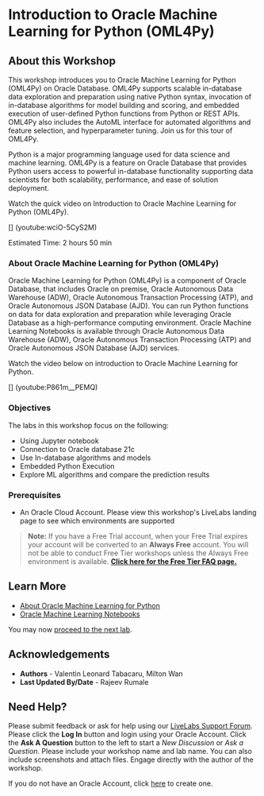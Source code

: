 # Introduction to Oracle Machine Learning for Python (OML4Py)

## About this Workshop

This workshop introduces you to Oracle Machine Learning for Python (OML4Py) on Oracle Database. OML4Py supports scalable in-database data exploration and preparation using native Python syntax, invocation of in-database algorithms for model building and scoring, and embedded execution of user-defined Python functions from Python or REST APIs. OML4Py also includes the AutoML interface for automated algorithms and feature selection, and hyperparameter tuning. Join us for this tour of OML4Py.

Python is a major programming language used for data science and machine learning. OML4Py is a feature on Oracle Database that provides Python users access to powerful in-database functionality supporting data scientists for both scalability, performance, and ease of solution deployment.  

Watch the quick video on Introduction to Oracle Machine Learning for Python (OML4Py).

[] (youtube:wciO-5CyS2M)

Estimated Time:  2 hours 50 min

### **About Oracle Machine Learning for Python (OML4Py)**

Oracle Machine Learning for Python (OML4Py) is a component of Oracle Database, that includes Oracle on premise, Oracle Autonomous Data Warehouse (ADW), Oracle Autonomous Transaction Processing (ATP), and Oracle Autonomous JSON Database (AJD).  You can run Python functions on data for data exploration and preparation while leveraging Oracle Database as a high-performance computing environment. Oracle Machine Learning Notebooks is available through Oracle Autonomous Data Warehouse (ADW), Oracle Autonomous Transaction Processing (ATP) and Oracle Autonomous JSON Database (AJD) services.

Watch the video below on introduction to Oracle Machine Learning for Python.

[] (youtube:P861m__PEMQ)

### Objectives

The labs in this workshop focus on the following:
* Using Jupyter notebook
* Connection to Oracle database 21c
* Use In-database algorithms and models
* Embedded Python Execution
* Explore ML algorithms and compare the prediction results


### Prerequisites

- An Oracle Cloud Account. Please view this workshop's LiveLabs landing page to see which environments are supported

> **Note:** If you have a Free Trial account, when your Free Trial expires your account will be converted to an **Always Free** account. You will not be able to conduct Free Tier workshops unless the Always Free environment is available. **[Click here for the Free Tier FAQ page.](https://www.oracle.com/cloud/free/faq.html)**


## Learn More

* [About Oracle Machine Learning for Python](https://docs.oracle.com/en/database/oracle/machine-learning/oml4py/1/index.html)
* [Oracle Machine Learning Notebooks](https://docs.oracle.com/en/database/oracle/machine-learning/oml-notebooks/)

You may now [proceed to the next lab](#next).

## Acknowledgements
* **Authors** - Valentin Leonard Tabacaru, Milton Wan
* **Last Updated By/Date** -  Rajeev Rumale

## Need Help?
Please submit feedback or ask for help using our [LiveLabs Support Forum](https://community.oracle.com/tech/developers/categories/livelabsdiscussions). Please click the **Log In** button and login using your Oracle Account. Click the **Ask A Question** button to the left to start a *New Discussion* or *Ask a Question*.  Please include your workshop name and lab name.  You can also include screenshots and attach files.  Engage directly with the author of the workshop.

If you do not have an Oracle Account, click [here](https://profile.oracle.com/myprofile/account/create-account.jspx) to create one.
